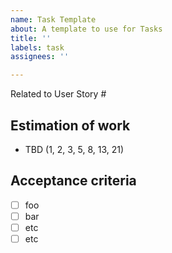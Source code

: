 ```yaml
---
name: Task Template
about: A template to use for Tasks
title: ''
labels: task
assignees: ''

---
```


Related to User Story #

## Estimation of work
- TBD (1, 2, 3, 5, 8, 13, 21)

## Acceptance criteria
- [ ] foo
- [ ] bar
- [ ] etc
- [ ] etc

